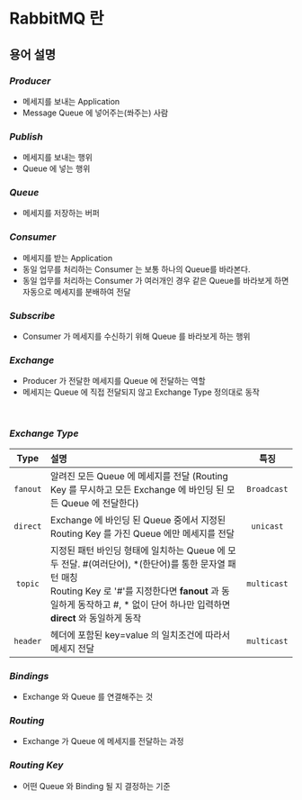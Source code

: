 # RabbitMQ 란

## 용어 설명
### *Producer*
- 메세지를 보내는 Application
- Message Queue 에 넣어주는(쏴주는) 사람

### *Publish*
- 메세지를 보내는 행위
- Queue 에 넣는 행위

### *Queue*
- 메세지를 저장하는 버퍼

### *Consumer*
- 메세지를 받는 Application
- 동일 업무를 처리하는 Consumer 는 보통 하나의 Queue를 바라본다.
- 동일 업무를 처리하는 Consumer 가 여러개인 경우 같은 Queue를 바라보게 하면 자동으로 메세지를 분배하여 전달

### *Subscribe*
- Consumer 가 메세지를 수신하기 위해 Queue 를 바라보게 하는 행위

### *Exchange*
- Producer 가 전달한 메세지를 Queue 에 전달하는 역할
- 메세지는 Queue 에 직접 전달되지 않고 Exchange Type 정의대로 동작

<br>

### *Exchange Type*
Type | 설명 | 특징
:---: | :--- | :---: |
`fanout` | 알려진 모든 Queue 에 메세지를 전달 (Routing Key 를 무시하고 모든 Exchange 에 바인딩 된 모든 Queue 에 전달한다) | `Broadcast`
`direct` | Exchange 에 바인딩 된 Queue 중에서 지정된 Routing Key 를 가진 Queue 에만 메세지를 전달 | `unicast`
`topic` | 지정된 패턴 바인딩 형태에 일치하는 Queue 에 모두 전달. #(여러단어), *(한단어)를 통한 문자열 패턴 매칭<br>Routing Key 로 '#'를 지정한다면 __fanout__ 과 동일하게 동작하고 #, * 없이 단어 하나만 입력하면 __direct__ 와 동일하게 동작 | `multicast`
`header` | 헤더에 포함된 key=value 의 일치조건에 따라서 메세지 전달 | `multicast`

### *Bindings*
- Exchange 와 Queue 를 연결해주는 것

### *Routing*
- Exchange 가 Queue 에 메세지를 전달하는 과정

### *Routing Key*
- 어떤 Queue 와 Binding 될 지 결정하는 기준
